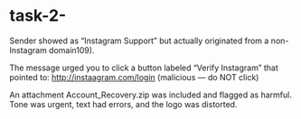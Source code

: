 # task-2-

Sender showed as “Instagram Support” but actually originated from a non-Instagram domain109). 

The message urged you to click a button labeled “Verify Instagram” that pointed to:
http://instaagram.com/login (malicious — do NOT click)

An attachment Account_Recovery.zip was included and flagged as harmful. Tone was urgent, text had errors, and the logo was distorted.
